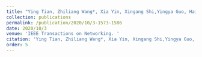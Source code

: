 ```yaml
---
title: "Ying Tian, Zhiliang Wang*, Xia Yin, Xingang Shi,Yingya Guo, Haijun Geng, Jiahai Yang:Traffic Engineering in Partially Deployed Segment Routing over IPv6 Network with Deep Reinforcement Learning[J]."
collection: publications
permalink: /publication/2020/10/3-1573-1586
date: 2020/10/3
venue: 'IEEE Transactions on Networking. '
citation: 'Ying Tian, Zhiliang Wang*, Xia Yin, Xingang Shi,Yingya Guo, Haijun Geng, Jiahai Yang:Traffic Engineering in Partially Deployed Segment Routing over IPv6 Network with Deep Reinforcement Learning[J]. IEEE Transactions on Networking, 2020, 28(4): 1573-1586.'
order: 5
---
```

